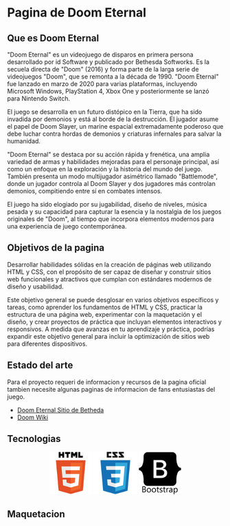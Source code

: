 # Pagina de Doom Eternal

## Que es Doom Eternal
"Doom Eternal" es un videojuego de disparos en primera persona desarrollado por id Software y publicado por Bethesda Softworks. Es la secuela directa de "Doom" (2016) y forma parte de la larga serie de videojuegos "Doom", que se remonta a la década de 1990. "Doom Eternal" fue lanzado en marzo de 2020 para varias plataformas, incluyendo Microsoft Windows, PlayStation 4, Xbox One y posteriormente se lanzó para Nintendo Switch.

El juego se desarrolla en un futuro distópico en la Tierra, que ha sido invadida por demonios y está al borde de la destrucción. El jugador asume el papel de Doom Slayer, un marine espacial extremadamente poderoso que debe luchar contra hordas de demonios y criaturas infernales para salvar la humanidad.

"Doom Eternal" se destaca por su acción rápida y frenética, una amplia variedad de armas y habilidades mejoradas para el personaje principal, así como un enfoque en la exploración y la historia del mundo del juego. También presenta un modo multijugador asimétrico llamado "Battlemode", donde un jugador controla al Doom Slayer y dos jugadores más controlan demonios, compitiendo entre sí en combates intensos.

El juego ha sido elogiado por su jugabilidad, diseño de niveles, música pesada y su capacidad para capturar la esencia y la nostalgia de los juegos originales de "Doom", al tiempo que incorpora elementos modernos para una experiencia de juego contemporánea.

## Objetivos de la pagina

Desarrollar habilidades sólidas en la creación de páginas web utilizando HTML y CSS, con el propósito de ser capaz de diseñar y construir sitios web funcionales y atractivos que cumplan con estándares modernos de diseño y usabilidad.

Este objetivo general se puede desglosar en varios objetivos específicos y tareas, como aprender los fundamentos de HTML y CSS, practicar la estructura de una página web, experimentar con la maquetación y el diseño, y crear proyectos de práctica que incluyan elementos interactivos y responsivos. A medida que avanzas en tu aprendizaje y práctica, podrías expandir este objetivo general para incluir la optimización de sitios web para diferentes dispositivos.

## Estado del arte

Para el proyecto requeri de informacion y recursos de la pagina oficial tambien necesite algunas paginas de informacion de fans entusiastas del juego.

- [Doom Eternal Sitio de Betheda](https://bethesda.net/es/game/doom)
- [Doom Wiki](https://doom.fandom.com/es/wiki/DoomWiki)

## Tecnologias
<p align="center">
<img src="https://raw.githubusercontent.com/devicons/devicon/master/icons/html5/html5-original-wordmark.svg" width="100px">
<img src="https://raw.githubusercontent.com/devicons/devicon/master/icons/css3/css3-original-wordmark.svg" width="100px">
<img src="https://raw.githubusercontent.com/devicons/devicon/master/icons/bootstrap/bootstrap-plain-wordmark.svg" width="100px">
</p>

## Maquetacion


